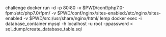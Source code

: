 challenge
docker run -d -p 80:80 -v $PWD/conf/php7.0-fpm:/etc/php7.0/fpm/ -v $PWD/conf/nginx/sites-enabled:/etc/nginx/sites-enabled -v $PWD/src:/usr/share/nginx/html/ lemp
docker exec -i database_container mysql -h localhost -u root -ppassword < sql_dump/create_database_table.sql
